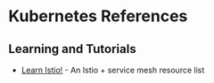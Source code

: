 # Kubernetes References


## Learning and Tutorials

* [Learn Istio!](https://github.com/askmeegs/learn-istio) - An Istio + service mesh resource list
